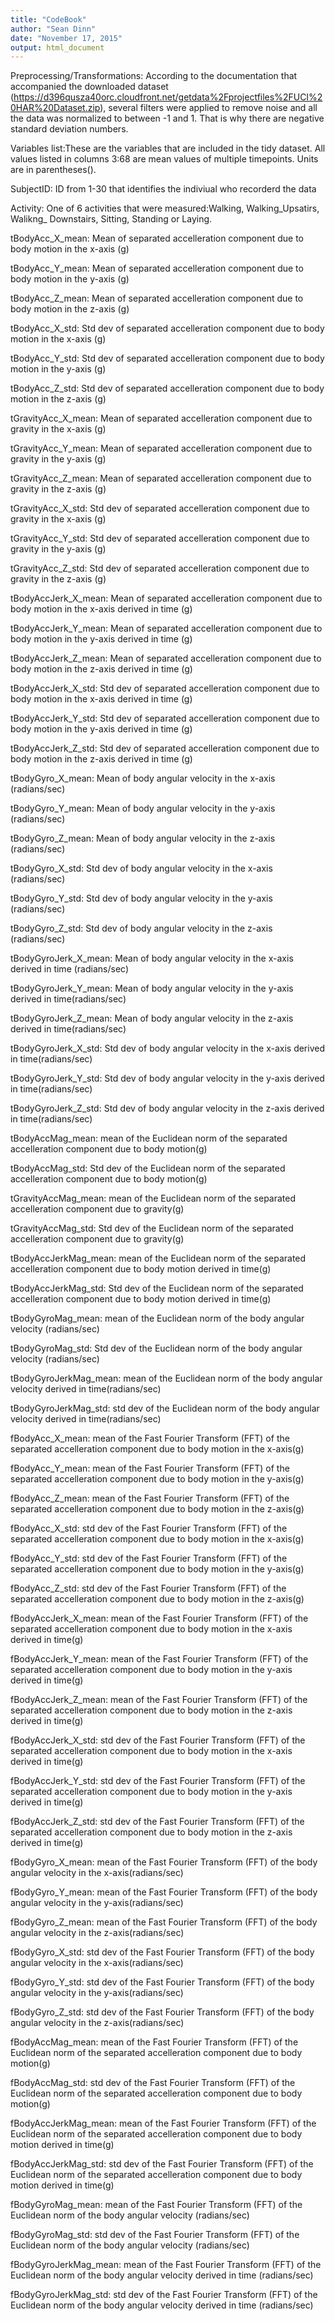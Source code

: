 ```yaml
---
title: "CodeBook"
author: "Sean Dinn"
date: "November 17, 2015"
output: html_document
---
```

Preprocessing/Transformations: According to the documentation that accompanied the downloaded dataset (https://d396qusza40orc.cloudfront.net/getdata%2Fprojectfiles%2FUCI%20HAR%20Dataset.zip), several filters were applied to remove noise and all the data was normalized to between -1 and 1. That is why there are negative standard deviation numbers.

Variables list:These are the variables that are included in the tidy dataset. All values listed in columns 3:68 are mean values of multiple timepoints. Units are in
          parentheses().

SubjectID: ID from 1-30 that identifies the indiviual who recorderd the data

Activity: One of 6 activities that were measured:Walking, Walking_Upsatirs, Walikng_
          Downstairs, Sitting, Standing or Laying.

tBodyAcc_X_mean: Mean of separated accelleration component due to body motion in the x-axis (g)

tBodyAcc_Y_mean: Mean of separated accelleration component due to body motion in the y-axis (g)

tBodyAcc_Z_mean: Mean of separated accelleration component due to body motion in the z-axis (g)

tBodyAcc_X_std: Std dev of separated accelleration component due to body motion in the x-axis (g)

tBodyAcc_Y_std: Std dev of separated accelleration component due to body motion in the y-axis (g)

tBodyAcc_Z_std: Std dev of separated accelleration component due to body motion in the z-axis (g)

tGravityAcc_X_mean: Mean of separated accelleration component due to gravity in the x-axis (g)

tGravityAcc_Y_mean: Mean of separated accelleration component due to gravity in the y-axis (g)

tGravityAcc_Z_mean: Mean of separated accelleration component due to gravity in the z-axis (g)

tGravityAcc_X_std: Std dev of separated accelleration component due to gravity in the x-axis (g)

tGravityAcc_Y_std: Std dev of separated accelleration component due to gravity in the y-axis (g)

tGravityAcc_Z_std: Std dev of separated accelleration component due to gravity in the z-axis (g)

tBodyAccJerk_X_mean: Mean of separated accelleration component due to body motion in the x-axis derived in time (g)

tBodyAccJerk_Y_mean: Mean of separated accelleration component due to body motion in the y-axis derived in time (g)

tBodyAccJerk_Z_mean: Mean of separated accelleration component due to body motion in the z-axis derived in time (g)

tBodyAccJerk_X_std: Std dev of separated accelleration component due to body motion in the x-axis derived in time (g)

tBodyAccJerk_Y_std: Std dev of separated accelleration component due to body motion in the y-axis derived in time (g)

tBodyAccJerk_Z_std: Std dev of separated accelleration component due to body motion in the z-axis derived in time (g)

tBodyGyro_X_mean: Mean of body angular velocity in the x-axis (radians/sec)

tBodyGyro_Y_mean: Mean of body angular velocity in the y-axis (radians/sec)

tBodyGyro_Z_mean: Mean of body angular velocity in the z-axis (radians/sec)

tBodyGyro_X_std: Std dev of body angular velocity in the x-axis (radians/sec)

tBodyGyro_Y_std: Std dev of body angular velocity in the y-axis (radians/sec)

tBodyGyro_Z_std: Std dev of body angular velocity in the z-axis (radians/sec)

tBodyGyroJerk_X_mean: Mean of body angular velocity in the x-axis derived in time (radians/sec)

tBodyGyroJerk_Y_mean: Mean of body angular velocity in the y-axis derived in time(radians/sec)

tBodyGyroJerk_Z_mean: Mean of body angular velocity in the z-axis derived in time(radians/sec)

tBodyGyroJerk_X_std: Std dev of body angular velocity in the x-axis derived in time(radians/sec)

tBodyGyroJerk_Y_std: Std dev of body angular velocity in the y-axis derived in time(radians/sec)

tBodyGyroJerk_Z_std: Std dev of body angular velocity in the z-axis derived in time(radians/sec)

tBodyAccMag_mean: mean of the Euclidean norm of the separated accelleration component due to body motion(g)

tBodyAccMag_std: Std dev of the Euclidean norm of the separated accelleration component due to body motion(g)

tGravityAccMag_mean: mean of the Euclidean norm of the separated accelleration component due to gravity(g)

tGravityAccMag_std: Std dev of the Euclidean norm of the separated accelleration component due to gravity(g)

tBodyAccJerkMag_mean: mean of the Euclidean norm of the separated accelleration component due to body motion derived in time(g)

tBodyAccJerkMag_std: Std dev of the Euclidean norm of the separated accelleration component due to body motion derived in time(g)

tBodyGyroMag_mean: mean of the Euclidean norm of the body angular velocity (radians/sec)

tBodyGyroMag_std: Std dev of the Euclidean norm of the body angular velocity (radians/sec)

tBodyGyroJerkMag_mean: mean of the Euclidean norm of the body angular velocity derived in time(radians/sec)

tBodyGyroJerkMag_std: std dev of the Euclidean norm of the body angular velocity derived in time(radians/sec)

fBodyAcc_X_mean: mean of the Fast Fourier Transform (FFT) of the separated accelleration component due to body motion in the x-axis(g)

fBodyAcc_Y_mean: mean of the Fast Fourier Transform (FFT) of the separated accelleration component due to body motion in the y-axis(g)

fBodyAcc_Z_mean: mean of the Fast Fourier Transform (FFT) of the separated accelleration component due to body motion in the z-axis(g)

fBodyAcc_X_std: std dev of the Fast Fourier Transform (FFT) of the separated accelleration component due to body motion in the x-axis(g)

fBodyAcc_Y_std: std dev of the Fast Fourier Transform (FFT) of the separated accelleration component due to body motion in the y-axis(g)

fBodyAcc_Z_std: std dev of the Fast Fourier Transform (FFT) of the separated accelleration component due to body motion in the z-axis(g)

fBodyAccJerk_X_mean: mean of the Fast Fourier Transform (FFT) of the separated accelleration component due to body motion in the x-axis derived in time(g)

fBodyAccJerk_Y_mean: mean of the Fast Fourier Transform (FFT) of the separated accelleration component due to body motion in the y-axis derived in time(g)

fBodyAccJerk_Z_mean: mean of the Fast Fourier Transform (FFT) of the separated accelleration component due to body motion in the z-axis derived in time(g)

fBodyAccJerk_X_std: std dev of the Fast Fourier Transform (FFT) of the separated accelleration component due to body motion in the x-axis derived in time(g)

fBodyAccJerk_Y_std: std dev of the Fast Fourier Transform (FFT) of the separated accelleration component due to body motion in the y-axis derived in time(g)

fBodyAccJerk_Z_std: std dev of the Fast Fourier Transform (FFT) of the separated accelleration component due to body motion in the z-axis derived in time(g)

fBodyGyro_X_mean: mean of the Fast Fourier Transform (FFT) of the body angular velocity in the x-axis(radians/sec)

fBodyGyro_Y_mean: mean of the Fast Fourier Transform (FFT) of the body angular velocity in the y-axis(radians/sec)

fBodyGyro_Z_mean: mean of the Fast Fourier Transform (FFT) of the body angular velocity in the z-axis(radians/sec)

fBodyGyro_X_std: std dev of the Fast Fourier Transform (FFT) of the body angular velocity in the x-axis(radians/sec)

fBodyGyro_Y_std: std dev of the Fast Fourier Transform (FFT) of the body angular velocity in the y-axis(radians/sec)

fBodyGyro_Z_std: std dev of the Fast Fourier Transform (FFT) of the body angular velocity in the z-axis(radians/sec)

fBodyAccMag_mean: mean of the Fast Fourier Transform (FFT) of the Euclidean norm of the separated accelleration component due to body motion(g)

fBodyAccMag_std: std dev of the Fast Fourier Transform (FFT) of the Euclidean norm of the separated accelleration component due to body motion(g)

fBodyAccJerkMag_mean: mean of the Fast Fourier Transform (FFT) of the Euclidean norm of the separated accelleration component due to body motion derived in time(g)

fBodyAccJerkMag_std: std dev of the Fast Fourier Transform (FFT) of the Euclidean norm of the separated accelleration component due to body motion derived in time(g)

fBodyGyroMag_mean: mean of the Fast Fourier Transform (FFT) of the Euclidean norm of the body angular velocity (radians/sec)

fBodyGyroMag_std: std dev of the Fast Fourier Transform (FFT) of the Euclidean norm of the body angular velocity (radians/sec)

fBodyGyroJerkMag_mean: mean of the Fast Fourier Transform (FFT) of the Euclidean norm of the body angular velocity derived in time (radians/sec)

fBodyGyroJerkMag_std: std dev of the Fast Fourier Transform (FFT) of the Euclidean norm of the body angular velocity derived in time (radians/sec)



